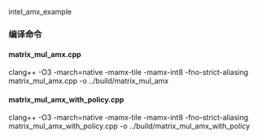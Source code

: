 intel_amx_example

### 编译命令

#### matrix_mul_amx.cpp

clang++ -O3  -march=native -mamx-tile -mamx-int8 -fno-strict-aliasing matrix_mul_amx.cpp -o ../build/matrix_mul_amx

#### matrix_mul_amx_with_policy.cpp

clang++ -O3  -march=native -mamx-tile -mamx-int8 -fno-strict-aliasing matrix_mul_amx_with_policy.cpp -o ../build/matrix_mul_amx_with_policy
